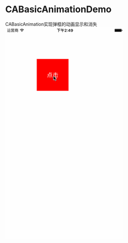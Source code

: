 # CABasicAnimationDemo
CABasicAnimation实现弹框的动画显示和消失
![image](https://github.com/Cutehf/CABasicAnimationDemo/blob/master/弹出视图动画.gif)
